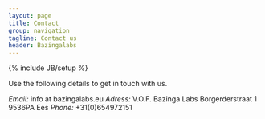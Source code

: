 ```yaml
---
layout: page
title: Contact
group: navigation
tagline: Contact us
header: Bazingalabs
---
```

{% include JB/setup %}

Use the following details to get in touch with us.

*Email:*
info at bazingalabs.eu
*Adress:* 
V.O.F. Bazinga Labs
Borgerderstraat 1
9536PA Ees
*Phone:*
+31(0)654972151   